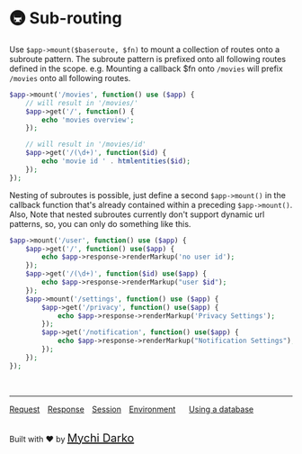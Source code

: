 # 🚇 Sub-routing

Use `$app->mount($baseroute, $fn)` to mount a collection of routes onto a subroute pattern. The subroute pattern is prefixed onto all following routes defined in the scope. e.g. Mounting a callback $fn onto `/movies` will prefix `/movies` onto all following routes.

```php
$app->mount('/movies', function() use ($app) {
	// will result in '/movies/'
	$app->get('/', function() {
		echo 'movies overview';
	});

	// will result in '/movies/id'
	$app->get('/(\d+)', function($id) {
		echo 'movie id ' . htmlentities($id);
	});
});
```

Nesting of subroutes is possible, just define a second `$app->mount()` in the callback function that's already contained within a preceding `$app->mount()`. Also, Note that nested subroutes currently don't support dynamic url patterns, so, you can only do something like this.

```php
$app->mount('/user', function() use ($app) {
    $app->get('/', function() use($app) {
        echo $app->response->renderMarkup('no user id');
    });
    $app->get('/(\d+)', function($id) use($app) {
        echo $app->response->renderMarkup("user $id");
    });
    $app->mount('/settings', function() use ($app) {
        $app->get('/privacy', function() use($app) {
            echo $app->response->renderMarkup('Privacy Settings');
        });
        $app->get('/notification', function() use($app) {
            echo $app->response->renderMarkup("Notification Settings");
        });
    });
});
```

<br>
<hr>

<a href="#/leaf/v/lucky-charm/http/request" style="margin: 0px">Request</a>
<a href="#/leaf/v/lucky-charm/http/response" style="margin: 0px 10px;">Response</a>
<a href="#/leaf/v/lucky-charm/http/session" style="margin: 0px; 10px;">Session</a>
<a href="#/leaf/v/lucky-charm/environment" style="margin: 0px 10px;">Environment</a>
<a href="#/leaf/v/lucky-charm/database" style="margin: 0px 10px;">Using a database</a>

<br>
Built with ❤ by <a href="https://mychi.netlify.com" style="font-size: 20px; color: #111;" target="_blank">Mychi Darko</a>
